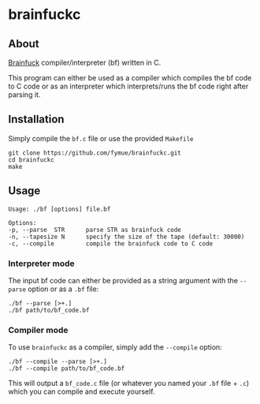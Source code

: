 # brainfuckc
## About

[Brainfuck](https://esolangs.org/wiki/Brainfuck) compiler/interpreter (bf) written in C.

This program can either be used as a compiler which compiles the bf code to C code or as an interpreter which interprets/runs the bf code right after parsing it.

## Installation

Simply compile the `bf.c` file or use the provided `Makefile`

```
git clone https://github.com/fymue/brainfuckc.git
cd brainfuckc
make
```

## Usage

```
Usage: ./bf [options] file.bf

Options:
-p, --parse  STR      parse STR as brainfuck code
-n, --tapesize N      specify the size of the tape (default: 30000)
-c, --compile         compile the brainfuck code to C code
```

### Interpreter mode

The input bf code can either be provided as a string argument with the `--parse` option or as a `.bf` file:

```
./bf --parse [>+.]
./bf path/to/bf_code.bf
```

### Compiler mode

To use `brainfuckc` as a compiler, simply add the `--compile` option:

```
./bf --compile --parse [>+.]
./bf --compile path/to/bf_code.bf
```

This will output a `bf_code.c` file (or whatever you named your `.bf` file + `.c`) which you can compile and execute yourself.